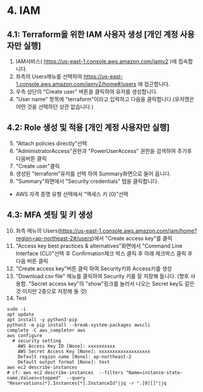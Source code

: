 # 4. IAM
## 4.1: Terraform을 위한 IAM 사용자 생성 [개인 계정 사용자만 실행]
1. IAM서비스( https://us-east-1.console.aws.amazon.com/iamv2 )에 접속합니다.
2. 좌측의 Users메뉴를 선택하여 https://us-east-1.console.aws.amazon.com/iamv2/home#/users 에 접근합니다.
3. 우측 상단의 "Create user" 버튼을 클릭하여 유저를 생성합니다.
4. "User name" 항목에 "terraform"이라고 입력하고 다음을 클릭합니다.(유저명은 어떤 것을 선택하던 상관 없습니다.)
## 4.2: Role 생성 및 적용 [개인 계정 사용자만 실행]
5. "Attach policies directly"선택
6. "AdministratorAccess"권한과 "PowerUserAccess" 권한을 검색하여 추가후 다음버튼 클릭
7. "Create user"클릭
8. 생성된 "terraform"유저를 선택 하여 Summary화면으로 들어 옵니다.
9. "Summary"화면에서 "Security credentials" 탭을 클릭합니다.
  - AWS 자격 증명 유형 선택에서 "액세스 키 (0)"선택
## 4.3: MFA 셋팅 및 키 생성

10. 좌측 메뉴의 Users(https://us-east-1.console.aws.amazon.com/iam/home?region=ap-northeast-2#/users)에서 
     "Create access key"를 클릭
11. "Access key best practices & alternatives"화면에서 "Command Line Interface (CLI)"선택 후 Confirmation체크 박스 클릭 후 아래 체크박스 클릭 후다음 버튼 클릭
12. "Create access key"버튼 클릭 하여 Security키와 Access키를 생성
13. "Download.csv file" 메뉴를 클릭하여 Security 키를 잘 저장해 둡니다. (향후 사용함. "Secret access key"의 "show"링크를 눌러서 나오는 Secret key도 같은 것 이지만 2중으로 저장해 둘 것)
14. Test
```
sudo -i
apt update
apt install -y python3-pip
python3 -m pip install --break-system-packages awscli
complete -C aws_completer aws
aws configure
  # security setting
    AWS Access Key ID [None]: xxxxxxxxxx
    AWS Secret Access Key [None]: xxxxxxxxxxxxxxxxxxx
    Default region name [None]: ap-northeast-2
    Default output format [None]: text
aws ec2 describe-instances
# cf: aws ec2 describe-instances  --filters "Name=instance-state-name,Values=stopped"  --query "Reservations[*].Instances[*].InstanceId"|jq -r ".[0][]"|jq
```
